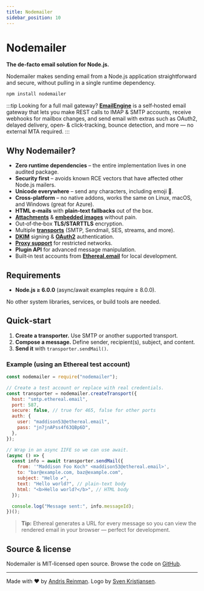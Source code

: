 ```yaml
---
title: Nodemailer
sidebar_position: 10
---
```


# Nodemailer

**The de‑facto email solution for Node.js.**

Nodemailer makes sending email from a Node.js application straightforward and secure, without pulling in a single runtime dependency.

```bash title="Install with npm"
npm install nodemailer
```

:::tip Looking for a full mail gateway?
[**EmailEngine**](https://emailengine.app/?utm_source=nodemailer&utm_campaign=nodemailer&utm_medium=tip-link) is a self‑hosted email gateway that lets you make REST calls to IMAP & SMTP accounts, receive webhooks for mailbox changes, and send email with extras such as OAuth2, delayed delivery, open‑ & click‑tracking, bounce detection, and more — no external MTA required.
:::

## Why Nodemailer?

- **Zero runtime dependencies** – the entire implementation lives in one audited package.
- **Security first** – avoids known RCE vectors that have affected other Node.js mailers.
- **Unicode everywhere** – send any characters, including emoji 💪.
- **Cross‑platform** – no native addons, works the same on Linux, macOS, and Windows (great for Azure).
- **HTML e‑mails** with **plain‑text fallbacks** out of the box.
- **[Attachments](/message/attachments/)** & **[embedded images](/message/embedded-images/)** without pain.
- Out‑of‑the‑box **TLS/STARTTLS** encryption.
- Multiple **[transports](/transports/)** (SMTP, Sendmail, SES, streams, and more).
- **[DKIM](/dkim/)** signing & **[OAuth2](/smtp/oauth2/)** authentication.
- **[Proxy support](/smtp/proxies/)** for restricted networks.
- **Plugin API** for advanced message manipulation.
- Built‑in test accounts from **[Ethereal.email](https://ethereal.email)** for local development.

## Requirements

- **Node.js ≥ 6.0.0** (async/await examples require ≥ 8.0.0).

No other system libraries, services, or build tools are needed.

## Quick‑start

1. **Create a transporter.** Use SMTP or another supported transport.
2. **Compose a message.** Define sender, recipient(s), subject, and content.
3. **Send it** with `transporter.sendMail()`.

### Example (using an Ethereal test account)

```javascript
const nodemailer = require("nodemailer");

// Create a test account or replace with real credentials.
const transporter = nodemailer.createTransport({
  host: "smtp.ethereal.email",
  port: 587,
  secure: false, // true for 465, false for other ports
  auth: {
    user: "maddison53@ethereal.email",
    pass: "jn7jnAPss4f63QBp6D",
  },
});

// Wrap in an async IIFE so we can use await.
(async () => {
  const info = await transporter.sendMail({
    from: '"Maddison Foo Koch" <maddison53@ethereal.email>',
    to: "bar@example.com, baz@example.com",
    subject: "Hello ✔",
    text: "Hello world?", // plain‑text body
    html: "<b>Hello world?</b>", // HTML body
  });

  console.log("Message sent:", info.messageId);
})();
```

> **Tip:** Ethereal generates a URL for every message so you can view the rendered email in your browser — perfect for development.

## Source & license

Nodemailer is MIT‑licensed open source. Browse the code on [GitHub](https://github.com/nodemailer/nodemailer).

---

Made with ❤️ by [Andris Reinman](https://github.com/andris9). Logo by [Sven Kristjansen](https://www.behance.net/kristjansen).
